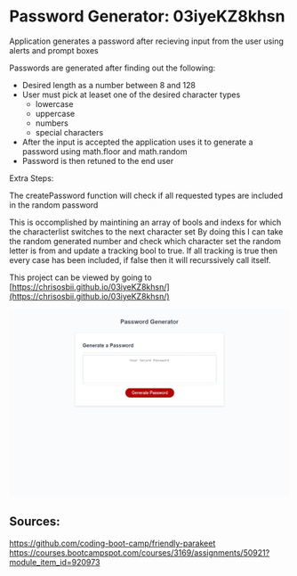 # Password Generator: 03iyeKZ8khsn
Application generates a password after recieving input from the user using alerts and prompt boxes

Passwords are generated after finding out the following:
* Desired length as a number between 8 and 128
* User must pick at leaset one of the desired character types
    * lowercase
    * uppercase
    * numbers
    * special characters
* After the input is accepted the application uses it to generate a password using math.floor and math.random
* Password is then retuned to the end user

Extra Steps:

The createPassword function will check if all requested types are included in the random password

This is occomplished by maintining an array of bools and indexs for which the characterlist switches to the next character set
By doing this I can take the random generated number and check which character set the random letter is from and update a tracking bool to true.
If all tracking is true then every case has been included, if false then it will recurssively call itself.

This project can be viewed by going to [https://chrisosbii.github.io/03iyeKZ8khsn/](https://chrisosbii.github.io/03iyeKZ8khsn/)

![Password Generator Screenshoot](./assets/images/chrsiosbii.github.io_03iyeKZ8khsn.png)
## Sources: 
https://github.com/coding-boot-camp/friendly-parakeet
https://courses.bootcampspot.com/courses/3169/assignments/50921?module_item_id=920973
